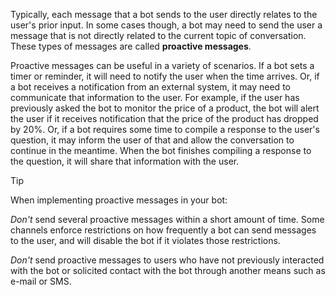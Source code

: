 Typically, each message that a bot sends to the user directly relates to the user's prior input. 
In some cases though, a bot may need to send the user a message that is not directly related to the current topic of conversation. 
These types of messages are called **proactive messages**. 

Proactive messages can be useful in a variety of scenarios. 
If a bot sets a timer or reminder, it will need to notify the user when the time arrives. 
Or, if a bot receives a notification from an external system, it may need to communicate that information to the user. 
For example, if the user has previously asked the bot to monitor the price of a product, 
the bot will alert the user if it receives notification that the price of the product has dropped by 20%. 
Or, if a bot requires some time to compile a response to the user's question, it may inform the user of that and allow the conversation to continue in the meantime. 
When the bot finishes compiling a response to the question, it will share 
that information with the user. 

> [!TIP] 
> When implementing proactive messages in your bot:
> 
> *Don't* send several proactive messages within a short amount of time. Some channels enforce restrictions on how frequently a bot can send messages to the user, and will disable the bot if it violates those restrictions.
>
> *Don't* send proactive messages to users who have not previously interacted with the bot or solicited contact with the bot through another means such as e-mail or SMS.
